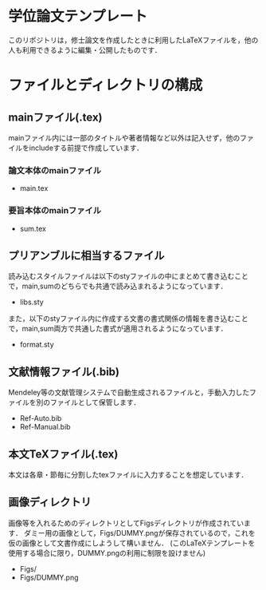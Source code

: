 # 学位論文テンプレート

このリポジトリは，修士論文を作成したときに利用したLaTeXファイルを，他の人も利用できるように編集・公開したものです．

# ファイルとディレクトリの構成
## mainファイル(.tex)
mainファイル内には一部のタイトルや著者情報など以外は記入せず，他のファイルをincludeする前提で作成しています．

### 論文本体のmainファイル
- main.tex
### 要旨本体のmainファイル
- sum.tex

## プリアンブルに相当するファイル
読み込むスタイルファイルは以下のstyファイルの中にまとめて書き込むことで，main,sumのどちらでも共通で読み込まれるようになっています．
- libs.sty

また，以下のstyファイル内に作成する文書の書式関係の情報を書き込むことで，main,sum両方で共通した書式が適用されるようになっています．
- format.sty

## 文献情報ファイル(.bib)
Mendeley等の文献管理システムで自動生成されるファイルと，手動入力したファイルを別のファイルとして保管します．
- Ref-Auto.bib
- Ref-Manual.bib

## 本文TeXファイル(.tex)
本文は各章・節毎に分割したtexファイルに入力することを想定しています．

## 画像ディレクトリ
画像等を入れるためのディレクトリとしてFigsディレクトリが作成されています．
ダミー用の画像として，Figs/DUMMY.pngが保存されているので，これを仮の画像として文書作成にしようして構いません．
(このLaTeXテンプレートを使用する場合に限り，DUMMY.pngの利用に制限を設けません)
- Figs/
- Figs/DUMMY.png